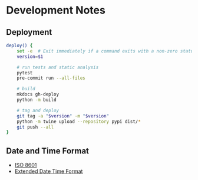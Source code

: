 # Development Notes

## Deployment

```bash
deploy() {
    set -e  # Exit immediately if a command exits with a non-zero status
    version=$1

    # run tests and static analysis
    pytest
    pre-commit run --all-files

    # build
    mkdocs gh-deploy
    python -m build

    # tag and deploy
    git tag -a "$version" -m "$version"
    python -m twine upload --repository pypi dist/*
    git push --all
}
```

## Date and Time Format

- [ISO 8601](https://en.wikipedia.org/wiki/ISO_8601)
- [Extended Date Time Format](https://www.loc.gov/standards/datetime/)